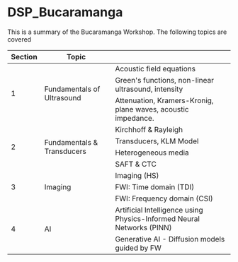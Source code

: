 # DSP_Bucaramanga
This is a summary of the Bucaramanga Workshop.
The following topics are covered

<table>
    <thead>
        <tr>
            <th>Section</th>
            <th>Topic</th>
            <th></th>
        </tr>
    </thead>
    <tbody>
        <tr>
            <td rowspan=3>1</td>
            <td rowspan=3>Fundamentals of Ultrasound</td>
            <td>Acoustic field equations</td>
        </tr>
        <tr>
            <td>Green's functions, non-linear ultrasound, intensity</td>
        </tr>
        <tr>
            <td>Attenuation, Kramers-Kronig, plane waves, acoustic impedance.</td>
        </tr>
        <tr>
            <td rowspan=4>2</td>
            <td rowspan=4>Fundamentals & Transducers</td>
            <td>Kirchhoff & Rayleigh</td>
        </tr>
        <tr>
            <td>Transducers, KLM Model</td>
        </tr>
        <tr>
            <td>Heterogeneous media</td>
        </tr>
        <tr>
            <td>SAFT & CTC</td>
        </tr>
        <tr>
            <td rowspan=3>3</td>
            <td rowspan=3>Imaging</td>
            <td>Imaging (HS)</td>
        </tr>
        <tr>
            <td>FWI: Time domain (TDI)</td>
        </tr>
        <tr>
            <td>FWI: Frequency domain (CSI)</td>
        </tr>
        <tr>
            <td rowspan=2>4</td>
            <td rowspan=2>AI</td>
            <td>Artificial Intelligence using Physics-Informed Neural Networks (PINN)</td>
        </tr>
        <tr>
            <td>Generative AI - Diffusion models guided by FW</td>
        </tr>
    </tbody>
</table>


